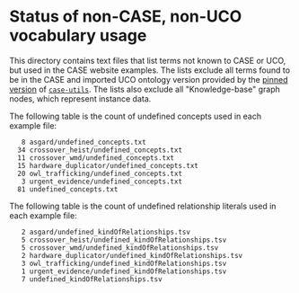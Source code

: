 # Status of non-CASE, non-UCO vocabulary usage

This directory contains text files that list terms not known to CASE or UCO, but used in the CASE website examples.  The lists exclude all terms found to be in the CASE and imported UCO ontology version provided by the [pinned version](https://github.com/casework/CASE-Examples/blob/master/requirements.txt) of [`case-utils`](https://pypi.org/project/case-utils/).  The lists also exclude all "Knowledge-base" graph nodes, which represent instance data.

The following table is the count of undefined concepts used in each example file:

```
   8 asgard/undefined_concepts.txt
  34 crossover_heist/undefined_concepts.txt
  11 crossover_wmd/undefined_concepts.txt
  15 hardware_duplicator/undefined_concepts.txt
  20 owl_trafficking/undefined_concepts.txt
   3 urgent_evidence/undefined_concepts.txt
  81 undefined_concepts.txt
```

The following table is the count of undefined relationship literals used in each example file:

```
   2 asgard/undefined_kindOfRelationships.tsv
   5 crossover_heist/undefined_kindOfRelationships.tsv
   5 crossover_wmd/undefined_kindOfRelationships.tsv
   2 hardware_duplicator/undefined_kindOfRelationships.tsv
   3 owl_trafficking/undefined_kindOfRelationships.tsv
   1 urgent_evidence/undefined_kindOfRelationships.tsv
   7 undefined_kindOfRelationships.tsv
```
